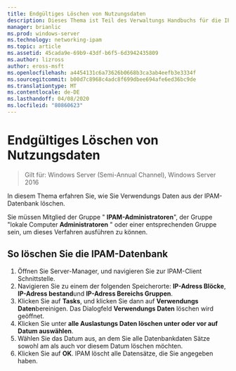 ```yaml
---
title: Endgültiges Löschen von Nutzungsdaten
description: Dieses Thema ist Teil des Verwaltungs Handbuchs für die IP-Adressverwaltung (IPAM) in Windows Server 2016.
manager: brianlic
ms.prod: windows-server
ms.technology: networking-ipam
ms.topic: article
ms.assetid: 45cada9e-69b9-43df-b6f5-6d3942435809
ms.author: lizross
author: eross-msft
ms.openlocfilehash: a4454131c6a73626b0668b3ca3ab4eefb3e3334f
ms.sourcegitcommit: b00d7c8968c4adc8f699dbee694afe6ed36bc9de
ms.translationtype: MT
ms.contentlocale: de-DE
ms.lasthandoff: 04/08/2020
ms.locfileid: "80860623"
---
```

# <a name="purge-utilization-data"></a>Endgültiges Löschen von Nutzungsdaten

>Gilt für: Windows Server (Semi-Annual Channel), Windows Server 2016

In diesem Thema erfahren Sie, wie Sie Verwendungs Daten aus der IPAM-Datenbank löschen.  

Sie müssen Mitglied der Gruppe " **IPAM-Administratoren**", der Gruppe "lokale Computer **Administratoren** " oder einer entsprechenden Gruppe sein, um dieses Verfahren ausführen zu können.

## <a name="to-purge-the-ipam-database"></a>So löschen Sie die IPAM-Datenbank  
1. Öffnen Sie Server-Manager, und navigieren Sie zur IPAM-Client Schnittstelle.
2. Navigieren Sie zu einem der folgenden Speicherorte: **IP-Adress Blöcke**, **IP-Adress bestand**und **IP-Adress Bereichs Gruppen**.  
3. Klicken Sie auf **Tasks**, und klicken Sie dann auf **Verwendungs Daten**bereinigen. Das Dialogfeld **Verwendungs Daten** löschen wird geöffnet.
4. Klicken Sie unter **alle Auslastungs Daten löschen unter oder vor auf** **Datum auswählen**.
5. Wählen Sie das Datum aus, an dem Sie alle Datenbankdaten Sätze sowohl am als auch vor diesem Datum löschen möchten.
6. Klicken Sie auf **OK**. IPAM löscht alle Datensätze, die Sie angegeben haben.

